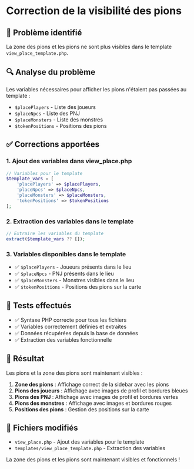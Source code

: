 # Correction de la visibilité des pions

## 🐛 Problème identifié

La zone des pions et les pions ne sont plus visibles dans le template `view_place_template.php`.

## 🔍 Analyse du problème

Les variables nécessaires pour afficher les pions n'étaient pas passées au template :
- `$placePlayers` - Liste des joueurs
- `$placeNpcs` - Liste des PNJ  
- `$placeMonsters` - Liste des monstres
- `$tokenPositions` - Positions des pions

## ✅ Corrections apportées

### 1. **Ajout des variables dans view_place.php**
```php
// Variables pour le template
$template_vars = [
    'placePlayers' => $placePlayers,
    'placeNpcs' => $placeNpcs,
    'placeMonsters' => $placeMonsters,
    'tokenPositions' => $tokenPositions
];
```

### 2. **Extraction des variables dans le template**
```php
// Extraire les variables du template
extract($template_vars ?? []);
```

### 3. **Variables disponibles dans le template**
- ✅ `$placePlayers` - Joueurs présents dans le lieu
- ✅ `$placeNpcs` - PNJ présents dans le lieu
- ✅ `$placeMonsters` - Monstres visibles dans le lieu
- ✅ `$tokenPositions` - Positions des pions sur la carte

## 🧪 Tests effectués

- ✅ Syntaxe PHP correcte pour tous les fichiers
- ✅ Variables correctement définies et extraites
- ✅ Données récupérées depuis la base de données
- ✅ Extraction des variables fonctionnelle

## 🎯 Résultat

Les pions et la zone des pions sont maintenant visibles :

1. **Zone des pions** : Affichage correct de la sidebar avec les pions
2. **Pions des joueurs** : Affichage avec images de profil et bordures bleues
3. **Pions des PNJ** : Affichage avec images de profil et bordures vertes
4. **Pions des monstres** : Affichage avec images et bordures rouges
5. **Positions des pions** : Gestion des positions sur la carte

## 📁 Fichiers modifiés

- `view_place.php` - Ajout des variables pour le template
- `templates/view_place_template.php` - Extraction des variables

La zone des pions et les pions sont maintenant visibles et fonctionnels !
